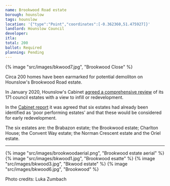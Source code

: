 ```yaml
---
name: Brookwood Road estate
borough: hounslow
tags: hounslow
location: '{"type":"Point","coordinates":[-0.362360,51.475927]}'
landlord: Hounslow Council
developer:
itla:
total: 200
ballot: Required
planning: Pending
---
```

{% image "src/images/bkwood7.jpg", "Brookwood Close" %}

Circa 200 homes have been earmarked for potential demoliton on Hounslow's Brookwood Road estate.

In January 2020, Hounslow's Cabinet [agreed a comprehensive review](https://democraticservices.hounslow.gov.uk/documents/s157644/CEX432%20Housing%20Estate%20Regeneration%20Programme.pdf) of its 171 council estates with a view to infill or redevelopment.

In the [Cabinet report](https://democraticservices.hounslow.gov.uk/documents/s157644/CEX432%20Housing%20Estate%20Regeneration%20Programme.pdf) it was agreed that six estates had already been identified as 'poor performing estates' and that these would be considered for early redevelopment.

The six estates are: the Brabazon estate; the Brookwood estate; Charlton House; the Convent Way estate; the Norman Crescent estate and the Oriel estate.

---

{% image "src/images/brookwoodaerial.png", "Brookwood estate aerial" %}
{% image "src/images/bkwood1.jpg", "Brookwood esatte" %}
{% image "src/images/bkwood3.jpg", "Bkwood estate" %}
{% image "src/images/bkwood6.jpg", "Brookwood" %}

Photo credits: Luka Zumbach
